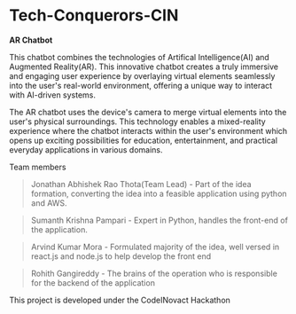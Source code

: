 # Tech-Conquerors-CIN
__AR Chatbot__

This chatbot combines the technologies of Artifical Intelligence(AI) and Augmented Reality(AR). This innovative chatbot creates a truly immersive and engaging user experience by overlaying virtual elements seamlessly into the user's real-world environment, offering a unique way to interact with AI-driven systems.


The AR chatbot uses the device's camera to merge virtual elements into the user's physical surroundings. This technology enables a mixed-reality experience where the chatbot interacts within the user's environment which opens up exciting possibilities for education, entertainment, and practical everyday applications in various domains.


Team members
>Jonathan Abhishek Rao Thota(Team Lead) - Part of the idea formation, converting the idea into a feasible application using python and AWS.

>Sumanth Krishna Pampari - Expert in Python, handles the front-end of the application.

>Arvind Kumar Mora - Formulated majority of the idea, well versed in react.js and node.js to help develop the front end

>Rohith Gangireddy - The brains of the operation who is responsible for the backend of the application

This project is developed under the CodeINovact Hackathon
